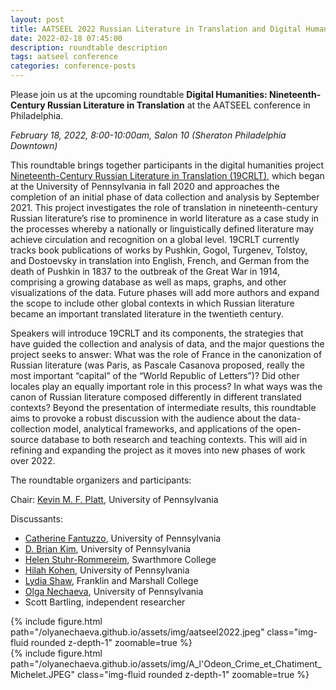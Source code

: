 ```yaml
---
layout: post
title: AATSEEL 2022 Russian Literature in Translation and Digital Humanities
date: 2022-02-18 07:45:00
description: roundtable description
tags: aatseel conference
categories: conference-posts
---
```

Please join us at the upcoming roundtable **Digital Humanities: Nineteenth-Century Russian Literature in Translation** at the AATSEEL conference in Philadelphia. 

*February 18, 2022, 8:00-10:00am, Salon 10 (Sheraton Philadelphia Downtown)*

This roundtable brings together participants in the digital humanities project [Nineteenth-Century Russian Literature in Translation (19CRLT)](https://pricelab.sas.upenn.edu/projects/19c-rlt-nineteenth-century-russian-literature-translation), which began at the University of Pennsylvania in fall 2020 and approaches the completion of an initial phase of data collection and analysis by September 2021. This project investigates the role of translation in nineteenth-century Russian literature’s rise to prominence in world literature as a case study in the processes whereby a nationally or linguistically defined literature may achieve circulation and recognition on a global level. 19CRLT currently tracks book publications of works by Pushkin, Gogol, Turgenev, Tolstoy, and Dostoevsky in translation into English, French, and German from the death of Pushkin in 1837 to the outbreak of the Great War in 1914, comprising a growing database as well as maps, graphs, and other visualizations of the data. Future phases will add more authors and expand the scope to include other global contexts in which Russian literature became an important translated literature in the twentieth century.

Speakers will introduce 19CRLT and its components, the strategies that have guided the collection and analysis of data, and the major questions the project seeks to answer: What was the role of France in the canonization of Russian literature (was Paris, as Pascale Casanova proposed, really the most important “capital” of the “World Republic of Letters”)? Did other locales play an equally important role in this process? In what ways was the canon of Russian literature composed differently in different translated contexts? Beyond the presentation of intermediate results, this roundtable aims to provoke a robust discussion with the audience about the data-collection model, analytical frameworks, and applications of the open-source database to both research and teaching contexts. This will aid in refining and expanding the project as it moves into new phases of work over 2022.

The roundtable organizers and participants:

Chair: [Kevin M. F. Platt](https://rees.sas.upenn.edu/people/kevin-mf-platt), University of Pennsylvania

Discussants:
- [Catherine Fantuzzo](https://pricelab.sas.upenn.edu/fellows/fantuzzo-catherine), University of Pennsylvania
- [D. Brian Kim](https://rees.sas.upenn.edu/people/d-brian-kim), University of Pennsylvania
- [Helen Stuhr-Rommereim](https://www.swarthmore.edu/russian/faculty-staff), Swarthmore College
- [Hilah Kohen](https://complit.sas.upenn.edu/people/hilah-kohen), University of Pennsylvania
- [Lydia Shaw](https://www.fandm.edu/commencement/2022-senior-spotlights/2022/05/10/senior-spotlight-lydia-shaw), Franklin and Marshall College
- [Olga Nechaeva](https://www.onechaeva.com/), University of Pennsylvania
- Scott Bartling, independent researcher

<div class="row mt-3">
    <div class="col-sm mt-3 mt-md-0">
        {% include figure.html path="/olyanechaeva.github.io/assets/img/aatseel2022.jpeg" class="img-fluid rounded z-depth-1" zoomable=true %}
    </div>
    <div class="col-sm mt-3 mt-md-0">
        {% include figure.html path="/olyanechaeva.github.io/assets/img/A_l'Odeon_Crime_et_Chatiment_Michelet.JPEG" class="img-fluid rounded z-depth-1" zoomable=true %}
    </div>
</div>
